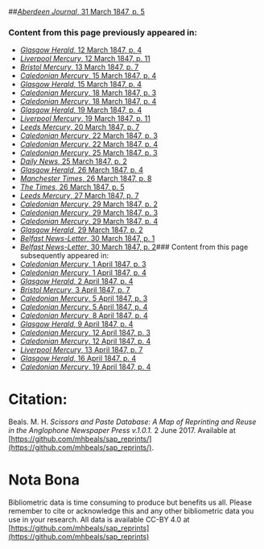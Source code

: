 ##[*Aberdeen Journal*, 31 March 1847, p. 5](https://mhbeals.github.io/sap_html/Aberdeen-Journal/Aberdeen-Journal-31-March-1847-p-5)

### Content from this page previously appeared in:
+ [*Glasgow Herald*, 12 March 1847, p. 4](https://mhbeals.github.io/sap_html/Glasgow-Herald/Glasgow-Herald-12-March-1847-p-4)
+ [*Liverpool Mercury*, 12 March 1847, p. 11](https://mhbeals.github.io/sap_html/Liverpool-Mercury/Liverpool-Mercury-12-March-1847-p-11)
+ [*Bristol Mercury*, 13 March 1847, p. 7](https://mhbeals.github.io/sap_html/Bristol-Mercury/Bristol-Mercury-13-March-1847-p-7)
+ [*Caledonian Mercury*, 15 March 1847, p. 4](https://mhbeals.github.io/sap_html/Caledonian-Mercury/Caledonian-Mercury-15-March-1847-p-4)
+ [*Glasgow Herald*, 15 March 1847, p. 4](https://mhbeals.github.io/sap_html/Glasgow-Herald/Glasgow-Herald-15-March-1847-p-4)
+ [*Caledonian Mercury*, 18 March 1847, p. 3](https://mhbeals.github.io/sap_html/Caledonian-Mercury/Caledonian-Mercury-18-March-1847-p-3)
+ [*Caledonian Mercury*, 18 March 1847, p. 4](https://mhbeals.github.io/sap_html/Caledonian-Mercury/Caledonian-Mercury-18-March-1847-p-4)
+ [*Glasgow Herald*, 19 March 1847, p. 4](https://mhbeals.github.io/sap_html/Glasgow-Herald/Glasgow-Herald-19-March-1847-p-4)
+ [*Liverpool Mercury*, 19 March 1847, p. 11](https://mhbeals.github.io/sap_html/Liverpool-Mercury/Liverpool-Mercury-19-March-1847-p-11)
+ [*Leeds Mercury*, 20 March 1847, p. 7](https://mhbeals.github.io/sap_html/Leeds-Mercury/Leeds-Mercury-20-March-1847-p-7)
+ [*Caledonian Mercury*, 22 March 1847, p. 3](https://mhbeals.github.io/sap_html/Caledonian-Mercury/Caledonian-Mercury-22-March-1847-p-3)
+ [*Caledonian Mercury*, 22 March 1847, p. 4](https://mhbeals.github.io/sap_html/Caledonian-Mercury/Caledonian-Mercury-22-March-1847-p-4)
+ [*Caledonian Mercury*, 25 March 1847, p. 3](https://mhbeals.github.io/sap_html/Caledonian-Mercury/Caledonian-Mercury-25-March-1847-p-3)
+ [*Daily News*, 25 March 1847, p. 2](https://mhbeals.github.io/sap_html/Daily-News/Daily-News-25-March-1847-p-2)
+ [*Glasgow Herald*, 26 March 1847, p. 4](https://mhbeals.github.io/sap_html/Glasgow-Herald/Glasgow-Herald-26-March-1847-p-4)
+ [*Manchester Times*, 26 March 1847, p. 8](https://mhbeals.github.io/sap_html/Manchester-Times/Manchester-Times-26-March-1847-p-8)
+ [*The Times*, 26 March 1847, p. 5](https://mhbeals.github.io/sap_html/The-Times/The-Times-26-March-1847-p-5)
+ [*Leeds Mercury*, 27 March 1847, p. 7](https://mhbeals.github.io/sap_html/Leeds-Mercury/Leeds-Mercury-27-March-1847-p-7)
+ [*Caledonian Mercury*, 29 March 1847, p. 2](https://mhbeals.github.io/sap_html/Caledonian-Mercury/Caledonian-Mercury-29-March-1847-p-2)
+ [*Caledonian Mercury*, 29 March 1847, p. 3](https://mhbeals.github.io/sap_html/Caledonian-Mercury/Caledonian-Mercury-29-March-1847-p-3)
+ [*Caledonian Mercury*, 29 March 1847, p. 4](https://mhbeals.github.io/sap_html/Caledonian-Mercury/Caledonian-Mercury-29-March-1847-p-4)
+ [*Glasgow Herald*, 29 March 1847, p. 2](https://mhbeals.github.io/sap_html/Glasgow-Herald/Glasgow-Herald-29-March-1847-p-2)
+ [*Belfast News-Letter*, 30 March 1847, p. 1](https://mhbeals.github.io/sap_html/Belfast-News-Letter/Belfast-News-Letter-30-March-1847-p-1)
+ [*Belfast News-Letter*, 30 March 1847, p. 2](https://mhbeals.github.io/sap_html/Belfast-News-Letter/Belfast-News-Letter-30-March-1847-p-2)### Content from this page subsequently appeared in:
+ [*Caledonian Mercury*, 1 April 1847, p. 3](https://mhbeals.github.io/sap_html/Caledonian-Mercury/Caledonian-Mercury-1-April-1847-p-3)
+ [*Caledonian Mercury*, 1 April 1847, p. 4](https://mhbeals.github.io/sap_html/Caledonian-Mercury/Caledonian-Mercury-1-April-1847-p-4)
+ [*Glasgow Herald*, 2 April 1847, p. 4](https://mhbeals.github.io/sap_html/Glasgow-Herald/Glasgow-Herald-2-April-1847-p-4)
+ [*Bristol Mercury*, 3 April 1847, p. 7](https://mhbeals.github.io/sap_html/Bristol-Mercury/Bristol-Mercury-3-April-1847-p-7)
+ [*Caledonian Mercury*, 5 April 1847, p. 3](https://mhbeals.github.io/sap_html/Caledonian-Mercury/Caledonian-Mercury-5-April-1847-p-3)
+ [*Caledonian Mercury*, 5 April 1847, p. 4](https://mhbeals.github.io/sap_html/Caledonian-Mercury/Caledonian-Mercury-5-April-1847-p-4)
+ [*Caledonian Mercury*, 8 April 1847, p. 4](https://mhbeals.github.io/sap_html/Caledonian-Mercury/Caledonian-Mercury-8-April-1847-p-4)
+ [*Glasgow Herald*, 9 April 1847, p. 4](https://mhbeals.github.io/sap_html/Glasgow-Herald/Glasgow-Herald-9-April-1847-p-4)
+ [*Caledonian Mercury*, 12 April 1847, p. 3](https://mhbeals.github.io/sap_html/Caledonian-Mercury/Caledonian-Mercury-12-April-1847-p-3)
+ [*Caledonian Mercury*, 12 April 1847, p. 4](https://mhbeals.github.io/sap_html/Caledonian-Mercury/Caledonian-Mercury-12-April-1847-p-4)
+ [*Liverpool Mercury*, 13 April 1847, p. 7](https://mhbeals.github.io/sap_html/Liverpool-Mercury/Liverpool-Mercury-13-April-1847-p-7)
+ [*Glasgow Herald*, 16 April 1847, p. 4](https://mhbeals.github.io/sap_html/Glasgow-Herald/Glasgow-Herald-16-April-1847-p-4)
+ [*Caledonian Mercury*, 19 April 1847, p. 4](https://mhbeals.github.io/sap_html/Caledonian-Mercury/Caledonian-Mercury-19-April-1847-p-4)
                    
# Citation: 

Beals. M. H. *Scissors and Paste Database: A Map of Reprinting and Reuse in the Anglophone Newspaper Press v.1.0.1.* 2 June 2017. Available at [https://github.com/mhbeals/sap_reprints/](https://github.com/mhbeals/sap_reprints/). 
                    
# Nota Bona

Bibliometric data is time consuming to produce but benefits us all. Please remember to cite or acknowledge this and any other bibliometric data you use in your research. All data is available CC-BY 4.0 at [https://github.com/mhbeals/sap_reprints](https://github.com/mhbeals/sap_reprints)